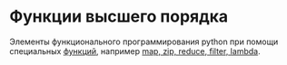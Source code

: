 # Функции высшего порядка

Элементы функционального программирования python при помощи специальных [функций](https://devpractice.ru/fp-python-part7-hof/), например [map, zip, reduce, filter, lambda](http://pythonicway.com/python-functinal-programming).